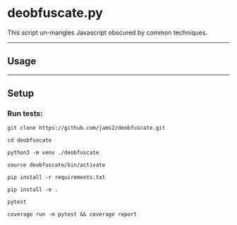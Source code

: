 # deobfuscate.py

This script un-mangles Javascript obscured by common techniques.

---
## Usage

---
## Setup
### Run tests:

`git clone https://github.com/jams2/deobfuscate.git`

`cd deobfuscate`

`python3 -m venv ./deobfuscate`

`source deobfuscate/bin/activate`

`pip install -r requirements.txt`

`pip install -e .`

`pytest`

`coverage run -m pytest && coverage report`


